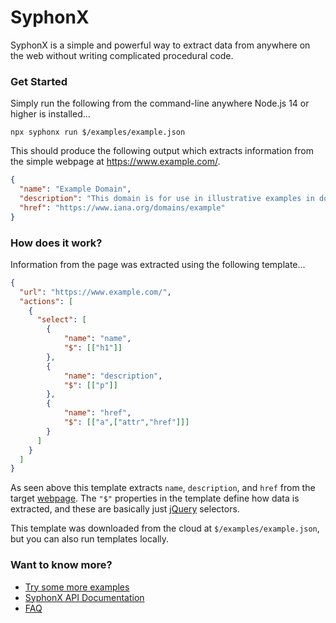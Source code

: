 # SyphonX

SyphonX is a simple and powerful way to extract data from anywhere on the web without writing complicated procedural code.

### Get Started

Simply run the following from the command-line anywhere Node.js 14 or higher is installed...

```
npx syphonx run $/examples/example.json
```

This should produce the following output which extracts information from the simple webpage at https://www.example.com/.
```json
{
  "name": "Example Domain",
  "description": "This domain is for use in illustrative examples in documents. You may use this\ndomain in literature without prior coordination or asking for permission.\nMore information...",
  "href": "https://www.iana.org/domains/example"
}
```

### How does it work?

Information from the page was extracted using the following template...
```json
{
  "url": "https://www.example.com/",
  "actions": [
    {
      "select": [
        {
            "name": "name",
            "$": [["h1"]]
        },
        {
            "name": "description",
            "$": [["p"]]
        },
        {
            "name": "href",
            "$": [["a",["attr","href"]]]
        }
      ]
    }
  ]
}
```

As seen above this template extracts `name`, `description`, and `href` from the target [webpage](https://www.example.com/). The `"$"` properties in the template define how data is extracted, and these are basically just [jQuery](https://api.jquery.com/) selectors.

This template was downloaded from the cloud at `$/examples/example.json`, but you can also run templates locally.


### Want to know more?
* [Try some more examples](documentation/install.md)
* [SyphonX API Documentation](documentation/overview.md)
* [FAQ](documentation/faq.md)
